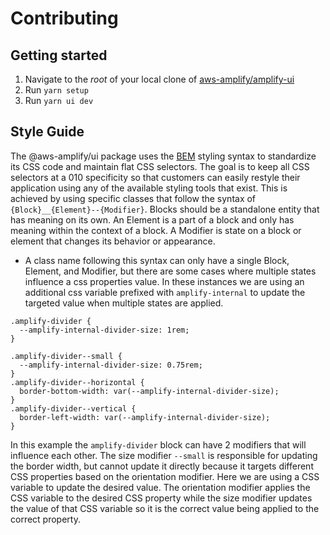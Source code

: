 # Contributing

## Getting started

1. Navigate to the _root_ of your local clone of [aws-amplify/amplify-ui](https://github.com/aws-amplify/amplify-ui)
1. Run `yarn setup`
1. Run `yarn ui dev`

## Style Guide

The @aws-amplify/ui package uses the [BEM](http://getbem.com/) styling syntax to standardize its CSS code and maintain flat CSS selectors. The goal is to keep all CSS selectors at a 010 specificity so that customers can easily restyle their application using any of the available styling tools that exist. This is achieved by using specific classes that follow the syntax of `{Block}__{Element}--{Modifier}`. Blocks should be a standalone entity that has meaning on its own. An Element is a part of a block and only has meaning within the context of a block. A Modifier is state on a block or element that changes its behavior or appearance.

- A class name following this syntax can only have a single Block, Element, and Modifier, but there are some cases where multiple states influence a css properties value. In these instances we are using an additional css variable prefixed with `amplify-internal` to update the targeted value when multiple states are applied.

```
.amplify-divider {
  --amplify-internal-divider-size: 1rem;
}

.amplify-divider--small {
  --amplify-internal-divider-size: 0.75rem;
}
.amplify-divider--horizontal {
  border-bottom-width: var(--amplify-internal-divider-size);
}
.amplify-divider--vertical {
  border-left-width: var(--amplify-internal-divider-size);
}
```

In this example the `amplify-divider` block can have 2 modifiers that will influence each other. The size modifier `--small` is responsible for updating the border width, but cannot update it directly because it targets different CSS properties based on the orientation modifier. Here we are using a CSS variable to update the desired value. The orientation modifier applies the CSS variable to the desired CSS property while the size modifier updates the value of that CSS variable so it is the correct value being applied to the correct property.
